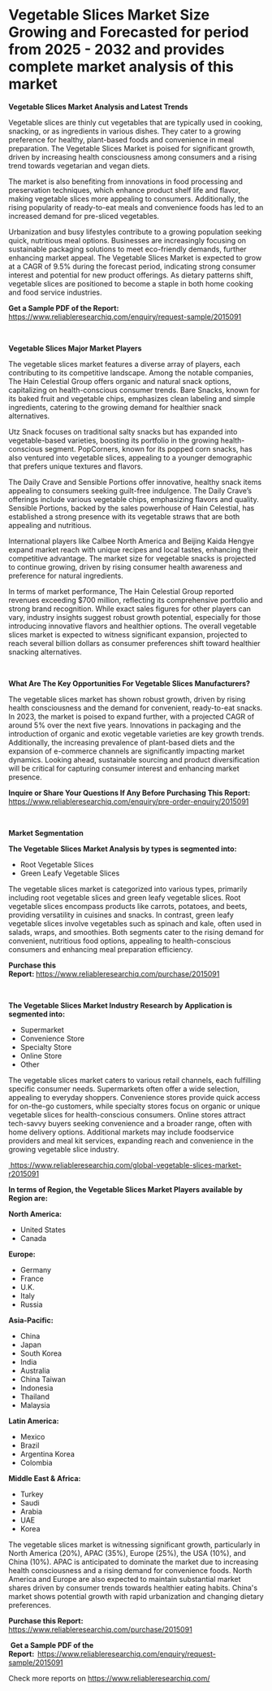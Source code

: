 <p><h1>Vegetable Slices Market Size Growing and Forecasted for period from 2025 - 2032 and provides complete market analysis of this market</h1></p><p><strong>Vegetable Slices Market Analysis and Latest Trends</strong></p>
<p><p>Vegetable slices are thinly cut vegetables that are typically used in cooking, snacking, or as ingredients in various dishes. They cater to a growing preference for healthy, plant-based foods and convenience in meal preparation. The Vegetable Slices Market is poised for significant growth, driven by increasing health consciousness among consumers and a rising trend towards vegetarian and vegan diets. </p><p>The market is also benefiting from innovations in food processing and preservation techniques, which enhance product shelf life and flavor, making vegetable slices more appealing to consumers. Additionally, the rising popularity of ready-to-eat meals and convenience foods has led to an increased demand for pre-sliced vegetables. </p><p>Urbanization and busy lifestyles contribute to a growing population seeking quick, nutritious meal options. Businesses are increasingly focusing on sustainable packaging solutions to meet eco-friendly demands, further enhancing market appeal. The Vegetable Slices Market is expected to grow at a CAGR of 9.5% during the forecast period, indicating strong consumer interest and potential for new product offerings. As dietary patterns shift, vegetable slices are positioned to become a staple in both home cooking and food service industries.</p></p>
<p><strong>Get a Sample PDF of the Report:&nbsp;</strong> <a href="https://www.reliableresearchiq.com/enquiry/request-sample/2015091?utm_campaign=3046&utm_medium=2&utm_source=Github&utm_content=ia&utm_term=29032025&utm_id=vegetable-slices">https://www.reliableresearchiq.com/enquiry/request-sample/2015091</a></p>
<p>&nbsp;</p>
<p><strong>Vegetable Slices Major Market Players</strong></p>
<p><p>The vegetable slices market features a diverse array of players, each contributing to its competitive landscape. Among the notable companies, The Hain Celestial Group offers organic and natural snack options, capitalizing on health-conscious consumer trends. Bare Snacks, known for its baked fruit and vegetable chips, emphasizes clean labeling and simple ingredients, catering to the growing demand for healthier snack alternatives.</p><p>Utz Snack focuses on traditional salty snacks but has expanded into vegetable-based varieties, boosting its portfolio in the growing health-conscious segment. PopCorners, known for its popped corn snacks, has also ventured into vegetable slices, appealing to a younger demographic that prefers unique textures and flavors.</p><p>The Daily Crave and Sensible Portions offer innovative, healthy snack items appealing to consumers seeking guilt-free indulgence. The Daily Crave’s offerings include various vegetable chips, emphasizing flavors and quality. Sensible Portions, backed by the sales powerhouse of Hain Celestial, has established a strong presence with its vegetable straws that are both appealing and nutritious.</p><p>International players like Calbee North America and Beijing Kaida Hengye expand market reach with unique recipes and local tastes, enhancing their competitive advantage. The market size for vegetable snacks is projected to continue growing, driven by rising consumer health awareness and preference for natural ingredients.</p><p>In terms of market performance, The Hain Celestial Group reported revenues exceeding $700 million, reflecting its comprehensive portfolio and strong brand recognition. While exact sales figures for other players can vary, industry insights suggest robust growth potential, especially for those introducing innovative flavors and healthier options. The overall vegetable slices market is expected to witness significant expansion, projected to reach several billion dollars as consumer preferences shift toward healthier snacking alternatives.</p></p>
<p>&nbsp;</p>
<p><strong>What Are The Key Opportunities For Vegetable Slices Manufacturers?</strong></p>
<p><p>The vegetable slices market has shown robust growth, driven by rising health consciousness and the demand for convenient, ready-to-eat snacks. In 2023, the market is poised to expand further, with a projected CAGR of around 5% over the next five years. Innovations in packaging and the introduction of organic and exotic vegetable varieties are key growth trends. Additionally, the increasing prevalence of plant-based diets and the expansion of e-commerce channels are significantly impacting market dynamics. Looking ahead, sustainable sourcing and product diversification will be critical for capturing consumer interest and enhancing market presence.</p></p>
<p><strong>Inquire or Share Your Questions If Any Before Purchasing This Report:</strong> <a href="https://www.reliableresearchiq.com/enquiry/pre-order-enquiry/2015091?utm_campaign=3046&utm_medium=2&utm_source=Github&utm_content=ia&utm_term=29032025&utm_id=vegetable-slices">https://www.reliableresearchiq.com/enquiry/pre-order-enquiry/2015091</a></p>
<p>&nbsp;</p>
<p><strong>Market Segmentation</strong></p>
<p><strong>The Vegetable Slices Market Analysis by types is segmented into:</strong></p>
<p><ul><li>Root Vegetable Slices</li><li>Green Leafy Vegetable Slices</li></ul></p>
<p><p>The vegetable slices market is categorized into various types, primarily including root vegetable slices and green leafy vegetable slices. Root vegetable slices encompass products like carrots, potatoes, and beets, providing versatility in cuisines and snacks. In contrast, green leafy vegetable slices involve vegetables such as spinach and kale, often used in salads, wraps, and smoothies. Both segments cater to the rising demand for convenient, nutritious food options, appealing to health-conscious consumers and enhancing meal preparation efficiency.</p></p>
<p><strong>Purchase this Report:&nbsp;</strong><a href="https://www.reliableresearchiq.com/purchase/2015091?utm_campaign=3046&utm_medium=2&utm_source=Github&utm_content=ia&utm_term=29032025&utm_id=vegetable-slices">https://www.reliableresearchiq.com/purchase/2015091</a></p>
<p>&nbsp;</p>
<p><strong>The Vegetable Slices Market Industry Research by Application is segmented into:</strong></p>
<p><ul><li>Supermarket</li><li>Convenience Store</li><li>Specialty Store</li><li>Online Store</li><li>Other</li></ul></p>
<p><p>The vegetable slices market caters to various retail channels, each fulfilling specific consumer needs. Supermarkets often offer a wide selection, appealing to everyday shoppers. Convenience stores provide quick access for on-the-go customers, while specialty stores focus on organic or unique vegetable slices for health-conscious consumers. Online stores attract tech-savvy buyers seeking convenience and a broader range, often with home delivery options. Additional markets may include foodservice providers and meal kit services, expanding reach and convenience in the growing vegetable slice industry.</p></p>
<p><a href="https://www.reliableresearchiq.com/global-vegetable-slices-market-r2015091?utm_campaign=3046&utm_medium=2&utm_source=Github&utm_content=ia&utm_term=29032025&utm_id=vegetable-slices">&nbsp;https://www.reliableresearchiq.com/global-vegetable-slices-market-r2015091</a></p>
<p><strong>In terms of Region, the Vegetable Slices Market Players available by Region are:</strong></p>
<p>
    <p> <strong> North America: </strong>
        <ul>
            <li>United States</li>
            <li>Canada</li>
        </ul>
        </p> 
    <p> <strong> Europe: </strong>
        <ul>
            <li>Germany</li>
            <li>France</li>
            <li>U.K.</li>
            <li>Italy</li>
            <li>Russia</li>
        </ul>
        </p> 
    <p> <strong> Asia-Pacific: </strong>
        <ul>
            <li>China</li>
            <li>Japan</li>
            <li>South Korea</li>
            <li>India</li>
            <li>Australia</li>
            <li>China Taiwan</li>
            <li>Indonesia</li>
            <li>Thailand</li>
            <li>Malaysia</li>
        </ul>
        </p> 
    <p> <strong> Latin America: </strong>
        <ul>
            <li>Mexico</li>
            <li>Brazil</li>
            <li>Argentina Korea</li>
            <li>Colombia</li>
        </ul>
        </p> 
    <p> <strong> Middle East & Africa: </strong>
        <ul>
            <li>Turkey</li>
            <li>Saudi</li>
            <li>Arabia</li>
            <li>UAE</li>
            <li>Korea</li>
        </ul>
    </p>
    </p>
<p><p>The vegetable slices market is witnessing significant growth, particularly in North America (20%), APAC (35%), Europe (25%), the USA (10%), and China (10%). APAC is anticipated to dominate the market due to increasing health consciousness and a rising demand for convenience foods. North America and Europe are also expected to maintain substantial market shares driven by consumer trends towards healthier eating habits. China's market shows potential growth with rapid urbanization and changing dietary preferences.</p></p>
<p><strong>Purchase this Report: </strong><a href="https://www.reliableresearchiq.com/purchase/2015091?utm_campaign=3046&utm_medium=2&utm_source=Github&utm_content=ia&utm_term=29032025&utm_id=vegetable-slices">https://www.reliableresearchiq.com/purchase/2015091</a></p>
<p>&nbsp;<strong>Get a Sample PDF of the Report:&nbsp;&nbsp;</strong><a href="https://www.reliableresearchiq.com/enquiry/request-sample/2015091?utm_campaign=3046&utm_medium=2&utm_source=Github&utm_content=ia&utm_term=29032025&utm_id=vegetable-slices">https://www.reliableresearchiq.com/enquiry/request-sample/2015091</a></p>
<p><strong></strong></p>
<p>Check more reports on <a href="https://www.reliableresearchiq.com/?utm_campaign=3046&utm_medium=2&utm_source=Github&utm_content=ia&utm_term=29032025&utm_id=vegetable-slices">https://www.reliableresearchiq.com/</a></p>